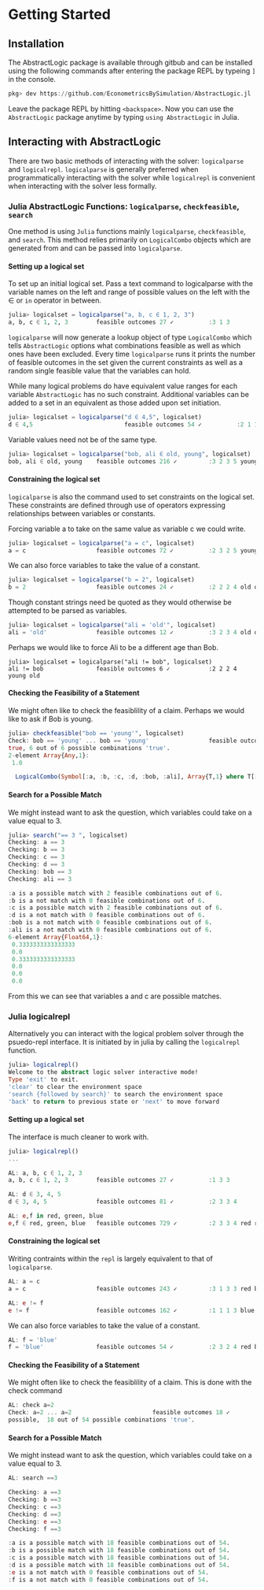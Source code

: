 # Getting Started

## Installation

The AbstractLogic package is available through gitbub and can be installed using the following commands after entering the package REPL by typeing `]` in the console.
```julia
pkg> dev https://github.com/EconometricsBySimulation/AbstractLogic.jl
```

Leave the package REPL by hitting `<backspace>`. Now you can use the `AbstractLogic` package anytime by typing `using AbstractLogic` in Julia.

## Interacting with AbstractLogic
There are two basic methods of interacting with the solver: `logicalparse` and `logicalrepl`. `logicalparse` is generally preferred when programmatically interacting with the solver while `logicalrepl` is convenient when interacting with the solver less formally.

### Julia AbstractLogic Functions: `logicalparse`, `checkfeasible`, `search`
One method is using `Julia` functions mainly `logicalparse`, `checkfeasible`, and `search`. This method relies primarily on `LogicalCombo` objects which are generated from and can be passed into `logicalparse`.

#### Setting up a logical set
To set up an initial logical set. Pass a text command to logicalparse with the variable names on the left and range of possible values on the left with the ∈ or `in` operator in between.
```julia
julia> logicalset = logicalparse("a, b, c ∈ 1, 2, 3")
a, b, c ∈ 1, 2, 3        feasible outcomes 27 ✓          :3 1 3
```
`logicalparse` will now generate a lookup object of type `LogicalCombo` which tells `AbstractLogic` options what combinations feasible as well as which ones have been excluded. Every time `logicalparse` runs it prints the number of feasible outcomes in the set given the current constraints as well as a random single feasible value that the variables can hold.

While many logical problems do have equivalent value ranges for each variable `AbstractLogic` has no such constraint. Additional variables can be added to a set in an equivalent as those added upon set initiation.
```julia
julia> logicalset = logicalparse("d ∈ 4,5", logicalset)
d ∈ 4,5                          feasible outcomes 54 ✓          :2 1 1 5
```
Variable values need not be of the same type.
```julia
julia> logicalset = logicalparse("bob, ali ∈ old, young", logicalset)
bob, ali ∈ old, young    feasible outcomes 216 ✓         :3 2 3 5 young old
```

#### Constraining the logical set
`logicalparse` is also the command used to set constraints on the logical set. These constraints are defined through use of operators expressing relationships between variables or constants.

Forcing variable a to take on the same value as variable c we could write.
```julia
julia> logicalset = logicalparse("a = c", logicalset)
a = c                    feasible outcomes 72 ✓          :2 3 2 5 young young
```

We can also force variables to take the value of a constant.
```julia
julia> logicalset = logicalparse("b = 2", logicalset)
b = 2                    feasible outcomes 24 ✓          :2 2 2 4 old old
```

Though constant strings need be quoted as they would otherwise be attempted to be parsed as variables.
```julia
julia> logicalset = logicalparse("ali = 'old'", logicalset)
ali = 'old'              feasible outcomes 12 ✓          :3 2 3 4 old old
```

Perhaps we would like to force Ali to be a different age than Bob.
```
julia> logicalset = logicalparse("ali != bob", logicalset)
ali != bob               feasible outcomes 6 ✓           :2 2 2 4 young old
```

#### Checking the Feasibility of a Statement
We might often like to check the feasiblility of a claim. Perhaps we would like to ask if Bob is young.
```julia
julia> checkfeasible("bob == 'young'", logicalset)
Check: bob == 'young' ... bob == 'young'                 feasible outcomes 6 ✓           :3 2 3 4 young old
true, 6 out of 6 possible combinations 'true'.
2-element Array{Any,1}:
 1.0

  LogicalCombo(Symbol[:a, :b, :c, :d, :bob, :ali], Array{T,1} where T[[1, 2, 3], [1, 2, 3], [1, 2, 3], [4, 5], ["old", "young"], ["old", "young"]], Bool[false, false, false, false, false, false, false, false, false, false  …  false, false, false, false, false, false, false, false, false, false])
```

#### Search for a Possible Match
We might instead want to ask the question, which variables could take on a value equal to 3.
```julia
julia> search("== 3 ", logicalset)
Checking: a == 3
Checking: b == 3
Checking: c == 3
Checking: d == 3
Checking: bob == 3
Checking: ali == 3

:a is a possible match with 2 feasible combinations out of 6.
:b is a not match with 0 feasible combinations out of 6.
:c is a possible match with 2 feasible combinations out of 6.
:d is a not match with 0 feasible combinations out of 6.
:bob is a not match with 0 feasible combinations out of 6.
:ali is a not match with 0 feasible combinations out of 6.
6-element Array{Float64,1}:
 0.3333333333333333
 0.0
 0.3333333333333333
 0.0
 0.0
 0.0
 ```
From this we can see that variables a and c are possible matches.

### Julia logicalrepl
Alternatively you can interact with the logical problem solver through the psuedo-repl interface. It is initiated by in julia by calling the `logicalrepl` function.

```julia
julia> logicalrepl()
Welcome to the abstract logic solver interactive mode!
Type 'exit' to exit.
'clear' to clear the environment space
'search {followed by search}' to search the environment space
'back' to return to previous state or 'next' to move forward
```

#### Setting up a logical set
The interface is much cleaner to work with.
```julia
julia> logicalrepl()
...

AL: a, b, c ∈ 1, 2, 3
a, b, c ∈ 1, 2, 3        feasible outcomes 27 ✓          :1 3 3

AL: d ∈ 3, 4, 5
d ∈ 3, 4, 5              feasible outcomes 81 ✓          :2 3 3 4

AL: e,f in red, green, blue
e,f ∈ red, green, blue   feasible outcomes 729 ✓         :2 3 3 4 red red
```

#### Constraining the logical set
Writing contraints within the `repl` is largely equivalent to that of `logicalparse`.
```julia
AL: a = c
a = c                    feasible outcomes 243 ✓         :3 1 3 3 red blue

AL: e != f
e != f                   feasible outcomes 162 ✓         :1 1 1 3 blue green
```

We can also force variables to take the value of a constant.
```julia
AL: f = 'blue'
f = 'blue'               feasible outcomes 54 ✓          :2 3 2 4 red blue
```

#### Checking the Feasibility of a Statement
We might often like to check the feasiblility of a claim. This is done with the check command
```julia
AL: check a=2
Check: a=2 ... a=2                       feasible outcomes 18 ✓          :2 1 2 4 green blue
possible,  18 out of 54 possible combinations 'true'.
```

#### Search for a Possible Match
We might instead want to ask the question, which variables could take on a value equal to 3.
```julia
AL: search ==3

Checking: a ==3
Checking: b ==3
Checking: c ==3
Checking: d ==3
Checking: e ==3
Checking: f ==3

:a is a possible match with 18 feasible combinations out of 54.
:b is a possible match with 18 feasible combinations out of 54.
:c is a possible match with 18 feasible combinations out of 54.
:d is a possible match with 18 feasible combinations out of 54.
:e is a not match with 0 feasible combinations out of 54.
:f is a not match with 0 feasible combinations out of 54.
```
